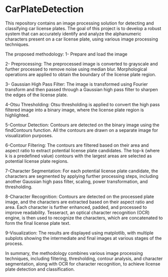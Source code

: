 # CarPlateDetection
This repository contains an image processing solution for detecting and classifying car license plates. The goal of this project is to develop a robust system that can accurately identify and analyze the alphanumeric characters present on a car license plate, using various image processing techniques.

The proposed methodology:
1- Prepare and load the image

2- Preprocessing: The preprocessed image is converted to grayscale and further processed to remove noise using median blur. Morphological operations are applied to obtain the boundary of the license plate region.

3- Gaussian High Pass Filter: The image is transformed using Fourier transform and then passed through a Gaussian high pass filter to sharpen the edges of the license plate.

4-Otsu Thresholding: Otsu thresholding is applied to convert the high pass filtered image into a binary image, where the license plate region is highlighted.

5-Contour Detection: Contours are detected on the binary image using the findContours function. All the contours are drawn on a separate image for visualization purposes.

6-Contour Filtering: The contours are filtered based on their area and aspect ratio to extract potential license plate candidates. The top-k (where k is a predefined value) contours with the largest areas are selected as potential license plate regions.

7-Character Segmentation: For each potential license plate candidate, the characters are segmented by applying further processing steps, including another Gaussian high pass filter, scaling, power transformation, and thresholding.

8-Character Recognition: Contours are detected on the processed plate image, and the characters are extracted based on their aspect ratio and area. Each character is further enhanced, padded, and processed to improve readability. Tesseract, an optical character recognition (OCR) engine, is then used to recognize the characters, which are concatenated to form the final license plate text.

9-Visualization: The results are displayed using matplotlib, with multiple subplots showing the intermediate and final images at various stages of the process.

In summary, the methodology combines various image processing techniques, including filtering, thresholding, contour analysis, and character segmentation, along with OCR for character recognition, to achieve license plate detection and classification.
